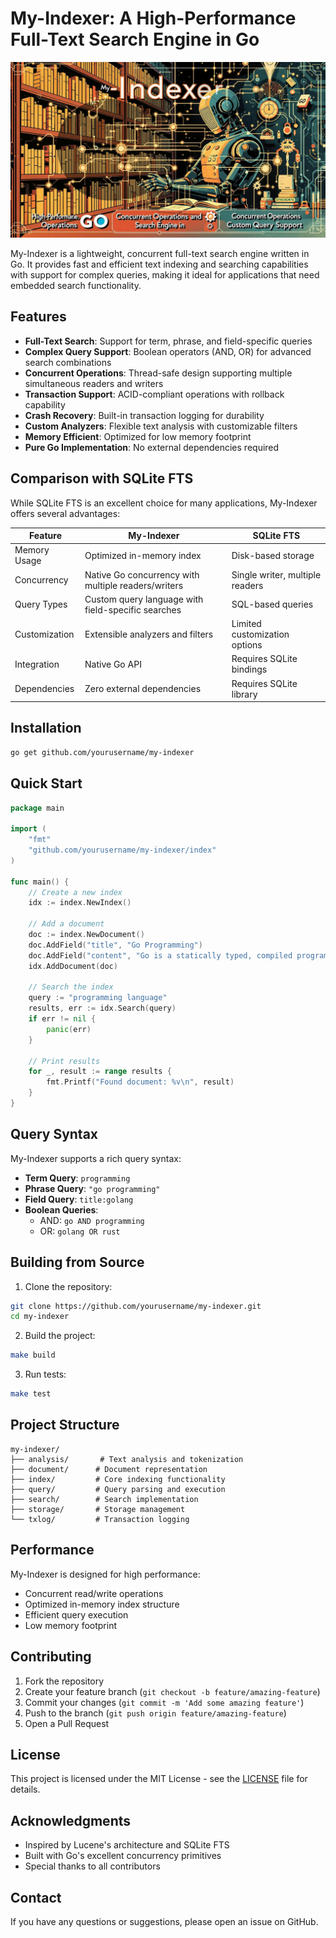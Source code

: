 # My-Indexer: A High-Performance Full-Text Search Engine in Go

![Robot Indexer](robot-indexer.jpg)

My-Indexer is a lightweight, concurrent full-text search engine written in Go. It provides fast and efficient text indexing and searching capabilities with support for complex queries, making it ideal for applications that need embedded search functionality.

## Features

- **Full-Text Search**: Support for term, phrase, and field-specific queries
- **Complex Query Support**: Boolean operators (AND, OR) for advanced search combinations
- **Concurrent Operations**: Thread-safe design supporting multiple simultaneous readers and writers
- **Transaction Support**: ACID-compliant operations with rollback capability
- **Crash Recovery**: Built-in transaction logging for durability
- **Custom Analyzers**: Flexible text analysis with customizable filters
- **Memory Efficient**: Optimized for low memory footprint
- **Pure Go Implementation**: No external dependencies required

## Comparison with SQLite FTS

While SQLite FTS is an excellent choice for many applications, My-Indexer offers several advantages:

| Feature | My-Indexer | SQLite FTS |
|---------|------------|------------|
| Memory Usage | Optimized in-memory index | Disk-based storage |
| Concurrency | Native Go concurrency with multiple readers/writers | Single writer, multiple readers |
| Query Types | Custom query language with field-specific searches | SQL-based queries |
| Customization | Extensible analyzers and filters | Limited customization options |
| Integration | Native Go API | Requires SQLite bindings |
| Dependencies | Zero external dependencies | Requires SQLite library |

## Installation

```bash
go get github.com/yourusername/my-indexer
```

## Quick Start

```go
package main

import (
    "fmt"
    "github.com/yourusername/my-indexer/index"
)

func main() {
    // Create a new index
    idx := index.NewIndex()

    // Add a document
    doc := index.NewDocument()
    doc.AddField("title", "Go Programming")
    doc.AddField("content", "Go is a statically typed, compiled programming language.")
    idx.AddDocument(doc)

    // Search the index
    query := "programming language"
    results, err := idx.Search(query)
    if err != nil {
        panic(err)
    }

    // Print results
    for _, result := range results {
        fmt.Printf("Found document: %v\n", result)
    }
}
```

## Query Syntax

My-Indexer supports a rich query syntax:

- **Term Query**: `programming`
- **Phrase Query**: `"go programming"`
- **Field Query**: `title:golang`
- **Boolean Queries**:
  - AND: `go AND programming`
  - OR: `golang OR rust`

## Building from Source

1. Clone the repository:
```bash
git clone https://github.com/yourusername/my-indexer.git
cd my-indexer
```

2. Build the project:
```bash
make build
```

3. Run tests:
```bash
make test
```

## Project Structure

```
my-indexer/
├── analysis/       # Text analysis and tokenization
├── document/      # Document representation
├── index/         # Core indexing functionality
├── query/         # Query parsing and execution
├── search/        # Search implementation
├── storage/       # Storage management
└── txlog/         # Transaction logging
```

## Performance

My-Indexer is designed for high performance:

- Concurrent read/write operations
- Optimized in-memory index structure
- Efficient query execution
- Low memory footprint

## Contributing

1. Fork the repository
2. Create your feature branch (`git checkout -b feature/amazing-feature`)
3. Commit your changes (`git commit -m 'Add some amazing feature'`)
4. Push to the branch (`git push origin feature/amazing-feature`)
5. Open a Pull Request

## License

This project is licensed under the MIT License - see the [LICENSE](LICENSE) file for details.

## Acknowledgments

- Inspired by Lucene's architecture and SQLite FTS
- Built with Go's excellent concurrency primitives
- Special thanks to all contributors

## Contact

If you have any questions or suggestions, please open an issue on GitHub.
